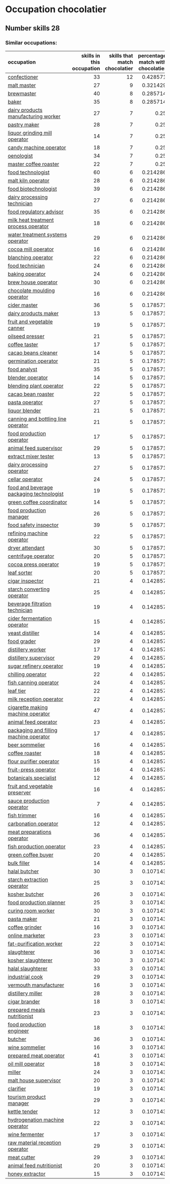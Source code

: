 # Occupation chocolatier
## Number skills 28
### Similar occupations:
| occupation                                                                              |   skills in this occupation |   skills that match chocolatier |   percentage match with chocolatier |   skills not in chocolatier |
|:----------------------------------------------------------------------------------------|----------------------------:|--------------------------------:|------------------------------------:|----------------------------:|
| [confectioner](confectioner.md)                                                         |                          33 |                              12 |                            0.428571 |                          21 |
| [malt master](malt_master.md)                                                           |                          27 |                               9 |                            0.321429 |                          18 |
| [brewmaster](brewmaster.md)                                                             |                          40 |                               8 |                            0.285714 |                          32 |
| [baker](baker.md)                                                                       |                          35 |                               8 |                            0.285714 |                          27 |
| [dairy products manufacturing worker](dairy_products_manufacturing_worker.md)           |                          27 |                               7 |                            0.25     |                          20 |
| [pastry maker](pastry_maker.md)                                                         |                          28 |                               7 |                            0.25     |                          21 |
| [liquor grinding mill operator](liquor_grinding_mill_operator.md)                       |                          14 |                               7 |                            0.25     |                           7 |
| [candy machine operator](candy_machine_operator.md)                                     |                          18 |                               7 |                            0.25     |                          11 |
| [oenologist](oenologist.md)                                                             |                          34 |                               7 |                            0.25     |                          27 |
| [master coffee roaster](master_coffee_roaster.md)                                       |                          22 |                               7 |                            0.25     |                          15 |
| [food technologist](food_technologist.md)                                               |                          60 |                               6 |                            0.214286 |                          54 |
| [malt kiln operator](malt_kiln_operator.md)                                             |                          28 |                               6 |                            0.214286 |                          22 |
| [food biotechnologist](food_biotechnologist.md)                                         |                          39 |                               6 |                            0.214286 |                          33 |
| [dairy processing technician](dairy_processing_technician.md)                           |                          27 |                               6 |                            0.214286 |                          21 |
| [food regulatory advisor](food_regulatory_advisor.md)                                   |                          35 |                               6 |                            0.214286 |                          29 |
| [milk heat treatment process operator](milk_heat_treatment_process_operator.md)         |                          18 |                               6 |                            0.214286 |                          12 |
| [water treatment systems operator](water_treatment_systems_operator.md)                 |                          29 |                               6 |                            0.214286 |                          23 |
| [cocoa mill operator](cocoa_mill_operator.md)                                           |                          16 |                               6 |                            0.214286 |                          10 |
| [blanching operator](blanching_operator.md)                                             |                          22 |                               6 |                            0.214286 |                          16 |
| [food technician](food_technician.md)                                                   |                          24 |                               6 |                            0.214286 |                          18 |
| [baking operator](baking_operator.md)                                                   |                          24 |                               6 |                            0.214286 |                          18 |
| [brew house operator](brew_house_operator.md)                                           |                          30 |                               6 |                            0.214286 |                          24 |
| [chocolate moulding operator](chocolate_moulding_operator.md)                           |                          16 |                               6 |                            0.214286 |                          10 |
| [cider master](cider_master.md)                                                         |                          36 |                               5 |                            0.178571 |                          31 |
| [dairy products maker](dairy_products_maker.md)                                         |                          13 |                               5 |                            0.178571 |                           8 |
| [fruit and vegetable canner](fruit_and_vegetable_canner.md)                             |                          19 |                               5 |                            0.178571 |                          14 |
| [oilseed presser](oilseed_presser.md)                                                   |                          21 |                               5 |                            0.178571 |                          16 |
| [coffee taster](coffee_taster.md)                                                       |                          17 |                               5 |                            0.178571 |                          12 |
| [cacao beans cleaner](cacao_beans_cleaner.md)                                           |                          14 |                               5 |                            0.178571 |                           9 |
| [germination operator](germination_operator.md)                                         |                          21 |                               5 |                            0.178571 |                          16 |
| [food analyst](food_analyst.md)                                                         |                          35 |                               5 |                            0.178571 |                          30 |
| [blender operator](blender_operator.md)                                                 |                          14 |                               5 |                            0.178571 |                           9 |
| [blending plant operator](blending_plant_operator.md)                                   |                          22 |                               5 |                            0.178571 |                          17 |
| [cacao bean roaster](cacao_bean_roaster.md)                                             |                          22 |                               5 |                            0.178571 |                          17 |
| [pasta operator](pasta_operator.md)                                                     |                          27 |                               5 |                            0.178571 |                          22 |
| [liquor blender](liquor_blender.md)                                                     |                          21 |                               5 |                            0.178571 |                          16 |
| [canning and bottling line operator](canning_and_bottling_line_operator.md)             |                          21 |                               5 |                            0.178571 |                          16 |
| [food production operator](food_production_operator.md)                                 |                          17 |                               5 |                            0.178571 |                          12 |
| [animal feed supervisor](animal_feed_supervisor.md)                                     |                          29 |                               5 |                            0.178571 |                          24 |
| [extract mixer tester](extract_mixer_tester.md)                                         |                          13 |                               5 |                            0.178571 |                           8 |
| [dairy processing operator](dairy_processing_operator.md)                               |                          27 |                               5 |                            0.178571 |                          22 |
| [cellar operator](cellar_operator.md)                                                   |                          24 |                               5 |                            0.178571 |                          19 |
| [food and beverage packaging technologist](food_and_beverage_packaging_technologist.md) |                          19 |                               5 |                            0.178571 |                          14 |
| [green coffee coordinator](green coffee coordinator.md)                                 |                          14 |                               5 |                            0.178571 |                           9 |
| [food production manager](food_production_manager.md)                                   |                          26 |                               5 |                            0.178571 |                          21 |
| [food safety inspector](food_safety_inspector.md)                                       |                          39 |                               5 |                            0.178571 |                          34 |
| [refining machine operator](refining_machine_operator.md)                               |                          22 |                               5 |                            0.178571 |                          17 |
| [dryer attendant](dryer_attendant.md)                                                   |                          30 |                               5 |                            0.178571 |                          25 |
| [centrifuge operator](centrifuge_operator.md)                                           |                          20 |                               5 |                            0.178571 |                          15 |
| [cocoa press operator](cocoa_press_operator.md)                                         |                          19 |                               5 |                            0.178571 |                          14 |
| [leaf sorter](leaf_sorter.md)                                                           |                          20 |                               5 |                            0.178571 |                          15 |
| [cigar inspector](cigar_inspector.md)                                                   |                          21 |                               4 |                            0.142857 |                          17 |
| [starch converting operator](starch_converting_operator.md)                             |                          25 |                               4 |                            0.142857 |                          21 |
| [beverage filtration technician](beverage_filtration_technician.md)                     |                          19 |                               4 |                            0.142857 |                          15 |
| [cider fermentation operator](cider_fermentation_operator.md)                           |                          15 |                               4 |                            0.142857 |                          11 |
| [yeast distiller](yeast_distiller.md)                                                   |                          14 |                               4 |                            0.142857 |                          10 |
| [food grader](food_grader.md)                                                           |                          29 |                               4 |                            0.142857 |                          25 |
| [distillery worker](distillery_worker.md)                                               |                          17 |                               4 |                            0.142857 |                          13 |
| [distillery supervisor](distillery_supervisor.md)                                       |                          29 |                               4 |                            0.142857 |                          25 |
| [sugar refinery operator](sugar_refinery_operator.md)                                   |                          19 |                               4 |                            0.142857 |                          15 |
| [chilling operator](chilling_operator.md)                                               |                          22 |                               4 |                            0.142857 |                          18 |
| [fish canning operator](fish_canning_operator.md)                                       |                          24 |                               4 |                            0.142857 |                          20 |
| [leaf tier](leaf_tier.md)                                                               |                          22 |                               4 |                            0.142857 |                          18 |
| [milk reception operator](milk_reception_operator.md)                                   |                          22 |                               4 |                            0.142857 |                          18 |
| [cigarette making machine operator](cigarette_making_machine_operator.md)               |                          47 |                               4 |                            0.142857 |                          43 |
| [animal feed operator](animal_feed_operator.md)                                         |                          23 |                               4 |                            0.142857 |                          19 |
| [packaging and filling machine operator](packaging_and_filling_machine_operator.md)     |                          17 |                               4 |                            0.142857 |                          13 |
| [beer sommelier](beer_sommelier.md)                                                     |                          16 |                               4 |                            0.142857 |                          12 |
| [coffee roaster](coffee_roaster.md)                                                     |                          18 |                               4 |                            0.142857 |                          14 |
| [flour purifier operator](flour_purifier_operator.md)                                   |                          15 |                               4 |                            0.142857 |                          11 |
| [fruit-press operator](fruit-press_operator.md)                                         |                          16 |                               4 |                            0.142857 |                          12 |
| [botanicals specialist](botanicals_specialist.md)                                       |                          12 |                               4 |                            0.142857 |                           8 |
| [fruit and vegetable preserver](fruit_and_vegetable_preserver.md)                       |                          16 |                               4 |                            0.142857 |                          12 |
| [sauce production operator](sauce_production_operator.md)                               |                           7 |                               4 |                            0.142857 |                           3 |
| [fish trimmer](fish_trimmer.md)                                                         |                          16 |                               4 |                            0.142857 |                          12 |
| [carbonation operator](carbonation_operator.md)                                         |                          12 |                               4 |                            0.142857 |                           8 |
| [meat preparations operator](meat_preparations_operator.md)                             |                          36 |                               4 |                            0.142857 |                          32 |
| [fish production operator](fish_production_operator.md)                                 |                          23 |                               4 |                            0.142857 |                          19 |
| [green coffee buyer](green_coffee_buyer.md)                                             |                          20 |                               4 |                            0.142857 |                          16 |
| [bulk filler](bulk_filler.md)                                                           |                          14 |                               4 |                            0.142857 |                          10 |
| [halal butcher](halal_butcher.md)                                                       |                          30 |                               3 |                            0.107143 |                          27 |
| [starch extraction operator](starch_extraction_operator.md)                             |                          25 |                               3 |                            0.107143 |                          22 |
| [kosher butcher](kosher_butcher.md)                                                     |                          26 |                               3 |                            0.107143 |                          23 |
| [food production planner](food_production_planner.md)                                   |                          25 |                               3 |                            0.107143 |                          22 |
| [curing room worker](curing_room_worker.md)                                             |                          30 |                               3 |                            0.107143 |                          27 |
| [pasta maker](pasta_maker.md)                                                           |                          21 |                               3 |                            0.107143 |                          18 |
| [coffee grinder](coffee_grinder.md)                                                     |                          16 |                               3 |                            0.107143 |                          13 |
| [online marketer](online_marketer.md)                                                   |                          23 |                               3 |                            0.107143 |                          20 |
| [fat-purification worker](fat-purification_worker.md)                                   |                          22 |                               3 |                            0.107143 |                          19 |
| [slaughterer](slaughterer.md)                                                           |                          36 |                               3 |                            0.107143 |                          33 |
| [kosher slaughterer](kosher_slaughterer.md)                                             |                          30 |                               3 |                            0.107143 |                          27 |
| [halal slaughterer](halal_slaughterer.md)                                               |                          33 |                               3 |                            0.107143 |                          30 |
| [industrial cook](industrial_cook.md)                                                   |                          29 |                               3 |                            0.107143 |                          26 |
| [vermouth manufacturer](vermouth_manufacturer.md)                                       |                          16 |                               3 |                            0.107143 |                          13 |
| [distillery miller](distillery_miller.md)                                               |                          28 |                               3 |                            0.107143 |                          25 |
| [cigar brander](cigar_brander.md)                                                       |                          18 |                               3 |                            0.107143 |                          15 |
| [prepared meals nutritionist](prepared_meals_nutritionist.md)                           |                          23 |                               3 |                            0.107143 |                          20 |
| [food production engineer](food_production_engineer.md)                                 |                          18 |                               3 |                            0.107143 |                          15 |
| [butcher](butcher.md)                                                                   |                          36 |                               3 |                            0.107143 |                          33 |
| [wine sommelier](wine_sommelier.md)                                                     |                          16 |                               3 |                            0.107143 |                          13 |
| [prepared meat operator](prepared_meat_operator.md)                                     |                          41 |                               3 |                            0.107143 |                          38 |
| [oil mill operator](oil_mill_operator.md)                                               |                          18 |                               3 |                            0.107143 |                          15 |
| [miller](miller.md)                                                                     |                          24 |                               3 |                            0.107143 |                          21 |
| [malt house supervisor](malt_house_supervisor.md)                                       |                          20 |                               3 |                            0.107143 |                          17 |
| [clarifier](clarifier.md)                                                               |                          19 |                               3 |                            0.107143 |                          16 |
| [tourism product manager](tourism_product_manager.md)                                   |                          29 |                               3 |                            0.107143 |                          26 |
| [kettle tender](kettle_tender.md)                                                       |                          12 |                               3 |                            0.107143 |                           9 |
| [hydrogenation machine operator](hydrogenation_machine_operator.md)                     |                          22 |                               3 |                            0.107143 |                          19 |
| [wine fermenter](wine_fermenter.md)                                                     |                          17 |                               3 |                            0.107143 |                          14 |
| [raw material reception operator](raw_material_reception_operator.md)                   |                          29 |                               3 |                            0.107143 |                          26 |
| [meat cutter](meat_cutter.md)                                                           |                          29 |                               3 |                            0.107143 |                          26 |
| [animal feed nutritionist](animal_feed_nutritionist.md)                                 |                          20 |                               3 |                            0.107143 |                          17 |
| [honey extractor](honey_extractor.md)                                                   |                          15 |                               3 |                            0.107143 |                          12 |
